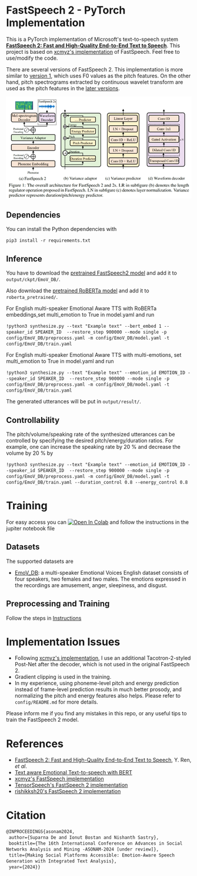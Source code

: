 # FastSpeech 2 - PyTorch Implementation

This is a PyTorch implementation of Microsoft's text-to-speech system [**FastSpeech 2: Fast and High-Quality End-to-End Text to Speech**](https://arxiv.org/abs/2006.04558v1).
This project is based on [xcmyz's implementation](https://github.com/xcmyz/FastSpeech) of FastSpeech. Feel free to use/modify the code.

There are several versions of FastSpeech 2.
This implementation is more similar to [version 1](https://arxiv.org/abs/2006.04558v1), which uses F0 values as the pitch features.
On the other hand, pitch spectrograms extracted by continuous wavelet transform are used as the pitch features in the [later versions](https://arxiv.org/abs/2006.04558).

![](./img/model.png)

## Dependencies

You can install the Python dependencies with

```
pip3 install -r requirements.txt
```

## Inference

You have to download the [pretrained FastSpeech2 model](https://drive.google.com/file/d/1_7L2Sxi7m47mfgL-u0l_qEWpqPbTLF1X/view?usp=sharing) and add it to `output/ckpt/EmoV_DB/`.

Also download the [pretrained RoBERTa model](https://drive.google.com/drive/folders/1yC8pQAcA4yb0vpXutx6XcpFn8nJm19k_?usp=sharing) and add it to `roberta_pretrained/`.

For English multi-speaker Emotional Aware TTS with RoBERTa embeddings,set multi_emotion to True in model.yaml and run

```
!python3 synthesize.py --text "Example text" --bert_embed 1 --speaker_id SPEAKER_ID  --restore_step 900000 --mode single -p config/EmoV_DB/preprocess.yaml -m config/EmoV_DB/model.yaml -t config/EmoV_DB/train.yaml
```

For English multi-speaker Emotional Aware TTS with multi-emotions, set multi_emotion to True in model.yaml and run

```
!python3 synthesize.py --text "Example text" --emotion_id EMOTION_ID --speaker_id SPEAKER_ID  --restore_step 900000 --mode single -p config/EmoV_DB/preprocess.yaml -m config/EmoV_DB/model.yaml -t config/EmoV_DB/train.yaml
```

The generated utterances will be put in `output/result/`.

## Controllability

The pitch/volume/speaking rate of the synthesized utterances can be controlled by specifying the desired pitch/energy/duration ratios.
For example, one can increase the speaking rate by 20 % and decrease the volume by 20 % by

```
!python3 synthesize.py --text "Example text" --emotion_id EMOTION_ID --speaker_id SPEAKER_ID  --restore_step 900000 --mode single -p config/EmoV_DB/preprocess.yaml -m config/EmoV_DB/model.yaml -t config/EmoV_DB/train.yaml --duration_control 0.8 --energy_control 0.8
```

# Training

For easy access you can [![Open In Colab](https://colab.research.google.com/assets/colab-badge.svg)](https://colab.research.google.com/drive/14ijl6OoW73ev9oV5YAiny-XIGIcwpMaV?usp=sharing) and follow the instructions in the jupiter notebook file

## Datasets

The supported datasets are

- [EmoV_DB](https://github.com/numediart/EmoV-DB): a multi-speaker Emotional Voices English dataset consists of four speakers, two females and two males. The emotions expressed in the recordings are amusement, anger, sleepiness,
  and disgust.

## Preprocessing and Training

Follow the steps in [Instructions](FS2_setup_EmoV.ipynb)

# Implementation Issues

- Following [xcmyz's implementation](https://github.com/xcmyz/FastSpeech), I use an additional Tacotron-2-styled Post-Net after the decoder, which is not used in the original FastSpeech 2.
- Gradient clipping is used in the training.
- In my experience, using phoneme-level pitch and energy prediction instead of frame-level prediction results in much better prosody, and normalizing the pitch and energy features also helps. Please refer to `config/README.md` for more details.

Please inform me if you find any mistakes in this repo, or any useful tips to train the FastSpeech 2 model.

# References

- [FastSpeech 2: Fast and High-Quality End-to-End Text to Speech](https://arxiv.org/abs/2006.04558), Y. Ren, _et al_.
- [Text aware Emotional Text-to-speech with BERT](https://www.isca-speech.org/archive/pdfs/interspeech_2022/mukherjee22_interspeech.pdf)
- [xcmyz's FastSpeech implementation](https://github.com/xcmyz/FastSpeech)
- [TensorSpeech's FastSpeech 2 implementation](https://github.com/TensorSpeech/TensorflowTTS)
- [rishikksh20's FastSpeech 2 implementation](https://github.com/rishikksh20/FastSpeech2)

# Citation

```
@INPROCEEDINGS{asonam2024,
 author={Suparna De and Ionut Bostan and Nishanth Sastry},
 booktitle={The 16th International Conference on Advances in Social Networks Analysis and Mining -ASONAM-2024 [under review]},
 title={Making Social Platforms Accessible: Emotion-Aware Speech Generation with Integrated Text Analysis},
 year={2024}}
```
